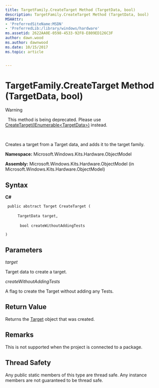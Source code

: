 ```yaml
---
title: TargetFamily.CreateTarget Method (TargetData, bool)
description: TargetFamily.CreateTarget Method (TargetData, bool)
MSHAttr:
- 'PreferredSiteName:MSDN'
- 'PreferredLib:/library/windows/hardware'
ms.assetid: 2622AA0E-0598-4533-92F8-E809ED126C3F
author: dawn.wood
ms.author: dawnwood
ms.date: 10/15/2017
ms.topic: article


---
```


# TargetFamily.CreateTarget Method (TargetData, bool)

>[!WARNING]
>  This method is being deprecated. Please use [CreateTarget(IEnumerable&lt;TargetData&gt;)](targetfamilycreatetarget-method--ienumerable-.md) instead.

 

Creates a target from a Target data, and adds it to the target family.

**Namespace:** Microsoft.Windows.Kits.Hardware.ObjectModel

**Assembly:** Microsoft.Windows.Kits.Hardware.ObjectModel (in Microsoft.Windows.Kits.Hardware.ObjectModel)

## <span id="Syntax"></span><span id="syntax"></span><span id="SYNTAX"></span>Syntax


**C#**

` public abstract Target CreateTarget (`

          `TargetData target,`

          ` bool createWithoutAddingTests`

`)`

## <span id="Parameters"></span><span id="parameters"></span><span id="PARAMETERS"></span>Parameters


*target*

Target data to create a target.

*createWithoutAddingTests*

A flag to create the Target without adding any Tests.

## <span id="Return_Value"></span><span id="return_value"></span><span id="RETURN_VALUE"></span>Return Value


Returns the [Target](target-class.md) object that was created.

## <span id="Remarks"></span><span id="remarks"></span><span id="REMARKS"></span>Remarks


This is not supported when the project is connected to a package.

## <span id="Thread_Safety"></span><span id="thread_safety"></span><span id="THREAD_SAFETY"></span>Thread Safety


Any public static members of this type are thread safe. Any instance members are not guaranteed to be thread safe.

 

 






